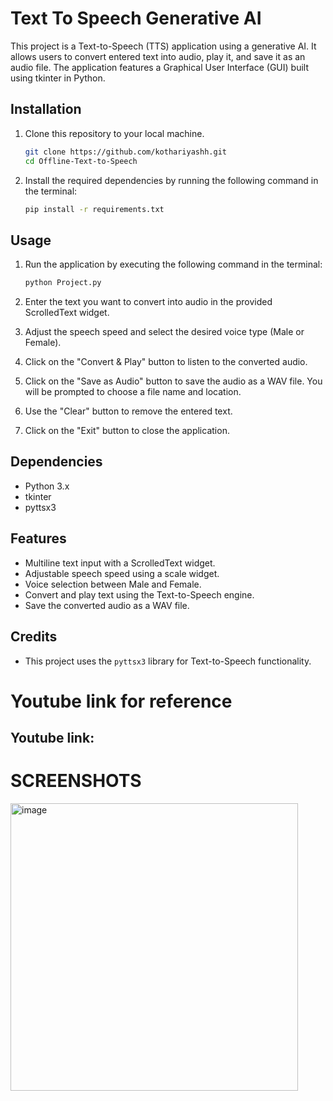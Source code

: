 
# Text To Speech Generative AI

This project is a Text-to-Speech (TTS) application using a generative AI. It allows users to convert entered text into audio, play it, and save it as an audio file. The application features a Graphical User Interface (GUI) built using tkinter in Python.

## Installation

1. Clone this repository to your local machine.

    ```bash
    git clone https://github.com/kothariyashh.git
    cd Offline-Text-to-Speech
     ```

2. Install the required dependencies by running the following command in the terminal:

    ```bash
    pip install -r requirements.txt
    ```

## Usage

1. Run the application by executing the following command in the terminal:

    ```bash
    python Project.py
    ```

2. Enter the text you want to convert into audio in the provided ScrolledText widget.

3. Adjust the speech speed and select the desired voice type (Male or Female).

4. Click on the "Convert & Play" button to listen to the converted audio.

5. Click on the "Save as Audio" button to save the audio as a WAV file. You will be prompted to choose a file name and location.

6. Use the "Clear" button to remove the entered text.

7. Click on the "Exit" button to close the application.

## Dependencies

- Python 3.x
- tkinter
- pyttsx3

## Features

- Multiline text input with a ScrolledText widget.
- Adjustable speech speed using a scale widget.
- Voice selection between Male and Female.
- Convert and play text using the Text-to-Speech engine.
- Save the converted audio as a WAV file.


## Credits

- This project uses the `pyttsx3` library for Text-to-Speech functionality.

# Youtube link for reference

## Youtube link:

# SCREENSHOTS

<img width="460" alt="image" src="https://github.com/kothariyashh/Offline-Text-to-Speech/assets/95516314/908800ca-3a01-43e9-90b6-219e94440bb1">

